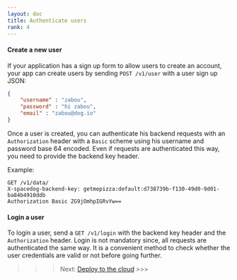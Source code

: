 ```yaml
---
layout: doc
title: Authenticate users
rank: 4
---
```


#### Create a new user

If your application has a sign up form to allow users to create an account, your app can create users by sending `POST /v1/user` with a user sign up JSON:

```json
{
	"username" : "zabou",
	"password" : "hi zabou",
	"email" : "zabou@dog.io"
}
```

Once a user is created, you can authenticate his backend requests with an `Authorization` header with a `Basic` scheme using his username and password base 64 encoded. Even if requests are authenticated this way, you need to provide the backend key header.

Example:

```http
GET /v1/data/
X-spacedog-backend-key: getmepizza:default:d738739b-f130-49d0-9d01-ba84b4910ddb
Authorization Basic ZG9jOmhpIGRvYw==
```

#### Login a user

To login a user, send a `GET /v1/login` with the backend key header and the `Authorization` header. Login is not mandatory since, all requests are authenticated the same way. It is a convenient method to check whether the user credentials are valid or not before going further.

>>> Next: [Deploy to the cloud](deploy-to-the-cloud.md) >>>